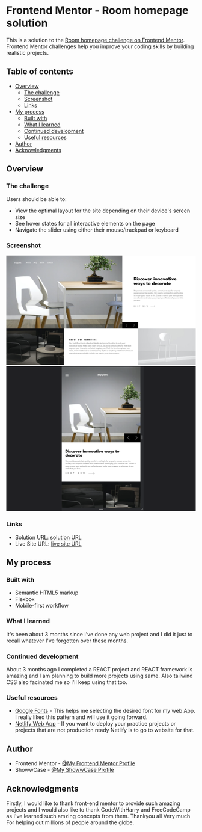 # Frontend Mentor - Room homepage solution

This is a solution to the [Room homepage challenge on Frontend Mentor](https://www.frontendmentor.io/challenges/room-homepage-BtdBY_ENq). Frontend Mentor challenges help you improve your coding skills by building realistic projects. 

## Table of contents

- [Overview](#overview)
  - [The challenge](#the-challenge)
  - [Screenshot](#screenshot)
  - [Links](#links)
- [My process](#my-process)
  - [Built with](#built-with)
  - [What I learned](#what-i-learned)
  - [Continued development](#continued-development)
  - [Useful resources](#useful-resources)
- [Author](#author)
- [Acknowledgments](#acknowledgments)

## Overview

### The challenge

Users should be able to:

- View the optimal layout for the site depending on their device's screen size
- See hover states for all interactive elements on the page
- Navigate the slider using either their mouse/trackpad or keyboard

### Screenshot

![](./Screenshots/Screenshot%202023-05-07%20at%202.56.12%20PM.png)
![](./Screenshots/Screenshot%202023-05-07%20at%202.57.12%20PM.png)

### Links

- Solution URL: [solution URL](https://github.com/Rataash99/Results-Summary-Component)
- Live Site URL: [live site URL](https://radiant-pavlova-506697.netlify.app)

## My process

### Built with

- Semantic HTML5 markup
- Flexbox
- Mobile-first workflow

### What I learned

It's been about 3 months since I've done any web project and I did it just to recall whatever I've forgotten over these months.

### Continued development

About 3 months ago I completed a REACT project and REACT framework is amazing and I am planning to build more projects using same. Also tailwind CSS also facinated me so I'll keep using that too.

### Useful resources

- [Google Fonts](https://www.fonts.google.com) - This helps me selecting the desired font for my web App. I really liked this pattern and will use it going forward.
- [Netlify Web App](https://www.netlify.com) - If you want to deploy your practice projects or projects that are not production ready Netlify is to go to website for that.

## Author

- Frontend Mentor - [@My Frontend Mentor Profile](https://www.frontendmentor.io/profile/Rataash99)
- ShowwCase - [@My ShowwCase Profile](https://rataash99.showwcase.com)

## Acknowledgments

Firstly, I would like to thank front-end mentor to provide such amazing projects and I would also like to thank CodeWithHarry and FreeCodeCamp as I've learned such amzing concepts from them. Thankyou all Very much For helping out millions of people around the globe.
